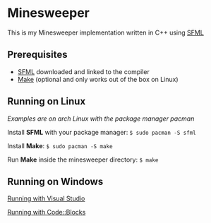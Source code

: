 # Minesweeper

This is my Minesweeper implementation written in C++ using [SFML](https://www.sfml-dev.org/)

## Prerequisites

- [SFML](https://www.sfml-dev.org/) downloaded and linked to the compiler
- [Make](https://www.gnu.org/software/make/) (optional and only works out of the box on Linux)

## Running on Linux

*Examples are on arch Linux with the package manager pacman*

Install **SFML** with your package manager: `$ sudo pacman -S sfml`

Install **Make**: `$ sudo pacman -S make`

Run **Make** inside the minesweeper directory: `$ make`

## Running on Windows

[Running with Visual Studio](https://www.sfml-dev.org/tutorials/2.5/start-vc.php)

[Running with Code::Blocks](https://www.sfml-dev.org/tutorials/2.5/start-cb.php)
